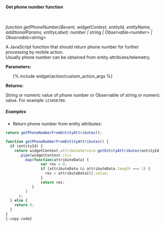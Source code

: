 #### Get phone number function

<div class="divider"></div>
<br/>

*function getPhoneNumber($event, widgetContext, entityId, entityName, additionalParams, entityLabel): number | string | Observable&lt;number&gt; | Observable&lt;string&gt;*

A JavaScript function that should return phone number for further processing by mobile action.<br>
Usually phone number can be obtained from entity attributes/telemetry.

**Parameters:**

<ul>
  {% include widget/action/custom_action_args %}
</ul>

**Returns:**

String or numeric value of phone number or Observable of string or numeric value. For example ```123456789```.

<div class="divider"></div>

##### Examples

* Return phone number from entity attributes:

```javascript
return getPhoneNumberFromEntityAttributes();

function getPhoneNumberFromEntityAttributes() {
  if (entityId) {
    return widgetContext.attributeService.getEntityAttributes(entityId, 'SERVER_SCOPE', ['phone'])
      .pipe(widgetContext.rxjs
        .map(function(attributeData) {
                var res = 0;
                if (attributeData && attributeData.length === 1) {
                  res = attributeData[0].value;
                }
                return res;
            }
         )
      );
  } else {
    return 0;
  }
}
{:copy-code}
```
